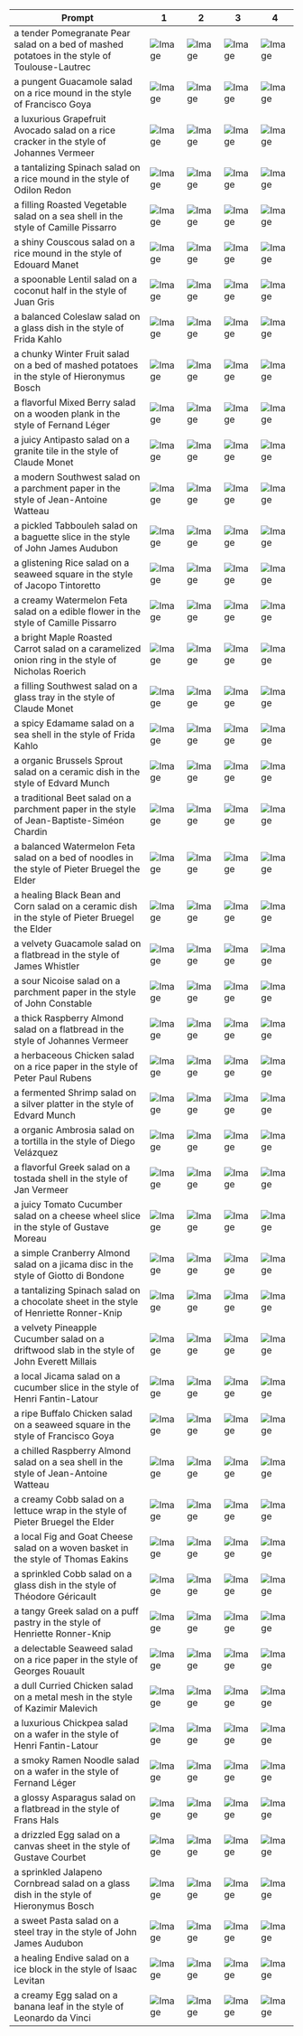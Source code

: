| Prompt | 1 | 2 | 3 | 4 |
|-|-|-|-|-|
| a tender Pomegranate Pear salad on a bed of mashed potatoes in the style of Toulouse-Lautrec | ![Image](https://salad-benchmark-public-assets.s3.us-east-2.amazonaws.com/sdxl/e276c095-b36b-4551-9061-d402dc45c1ed-0.jpg) | ![Image](https://salad-benchmark-public-assets.s3.us-east-2.amazonaws.com/sdxl/e276c095-b36b-4551-9061-d402dc45c1ed-1.jpg) | ![Image](https://salad-benchmark-public-assets.s3.us-east-2.amazonaws.com/sdxl/e276c095-b36b-4551-9061-d402dc45c1ed-2.jpg) | ![Image](https://salad-benchmark-public-assets.s3.us-east-2.amazonaws.com/sdxl/e276c095-b36b-4551-9061-d402dc45c1ed-3.jpg) |
| a pungent Guacamole salad on a rice mound in the style of Francisco Goya | ![Image](https://salad-benchmark-public-assets.s3.us-east-2.amazonaws.com/sdxl/74edd8e5-a4ab-42e2-b0b0-a6966f743586-0.jpg) | ![Image](https://salad-benchmark-public-assets.s3.us-east-2.amazonaws.com/sdxl/74edd8e5-a4ab-42e2-b0b0-a6966f743586-1.jpg) | ![Image](https://salad-benchmark-public-assets.s3.us-east-2.amazonaws.com/sdxl/74edd8e5-a4ab-42e2-b0b0-a6966f743586-2.jpg) | ![Image](https://salad-benchmark-public-assets.s3.us-east-2.amazonaws.com/sdxl/74edd8e5-a4ab-42e2-b0b0-a6966f743586-3.jpg) |
| a luxurious Grapefruit Avocado salad on a rice cracker in the style of Johannes Vermeer | ![Image](https://salad-benchmark-public-assets.s3.us-east-2.amazonaws.com/sdxl/7f921474-655e-4e44-8a4c-fd8eaa607b31-0.jpg) | ![Image](https://salad-benchmark-public-assets.s3.us-east-2.amazonaws.com/sdxl/7f921474-655e-4e44-8a4c-fd8eaa607b31-1.jpg) | ![Image](https://salad-benchmark-public-assets.s3.us-east-2.amazonaws.com/sdxl/7f921474-655e-4e44-8a4c-fd8eaa607b31-2.jpg) | ![Image](https://salad-benchmark-public-assets.s3.us-east-2.amazonaws.com/sdxl/7f921474-655e-4e44-8a4c-fd8eaa607b31-3.jpg) |
| a tantalizing Spinach salad on a rice mound in the style of Odilon Redon | ![Image](https://salad-benchmark-public-assets.s3.us-east-2.amazonaws.com/sdxl/ae11dfd9-4b88-4f1a-bae7-c435fac04a57-0.jpg) | ![Image](https://salad-benchmark-public-assets.s3.us-east-2.amazonaws.com/sdxl/ae11dfd9-4b88-4f1a-bae7-c435fac04a57-1.jpg) | ![Image](https://salad-benchmark-public-assets.s3.us-east-2.amazonaws.com/sdxl/ae11dfd9-4b88-4f1a-bae7-c435fac04a57-2.jpg) | ![Image](https://salad-benchmark-public-assets.s3.us-east-2.amazonaws.com/sdxl/ae11dfd9-4b88-4f1a-bae7-c435fac04a57-3.jpg) |
| a filling Roasted Vegetable salad on a sea shell in the style of Camille Pissarro | ![Image](https://salad-benchmark-public-assets.s3.us-east-2.amazonaws.com/sdxl/3966f984-d2f4-4e30-ae95-3f36caf0d5df-0.jpg) | ![Image](https://salad-benchmark-public-assets.s3.us-east-2.amazonaws.com/sdxl/3966f984-d2f4-4e30-ae95-3f36caf0d5df-1.jpg) | ![Image](https://salad-benchmark-public-assets.s3.us-east-2.amazonaws.com/sdxl/3966f984-d2f4-4e30-ae95-3f36caf0d5df-2.jpg) | ![Image](https://salad-benchmark-public-assets.s3.us-east-2.amazonaws.com/sdxl/3966f984-d2f4-4e30-ae95-3f36caf0d5df-3.jpg) |
| a shiny Couscous salad on a rice mound in the style of Edouard Manet | ![Image](https://salad-benchmark-public-assets.s3.us-east-2.amazonaws.com/sdxl/58011701-0377-46eb-a6f6-0c2c0602532f-0.jpg) | ![Image](https://salad-benchmark-public-assets.s3.us-east-2.amazonaws.com/sdxl/58011701-0377-46eb-a6f6-0c2c0602532f-1.jpg) | ![Image](https://salad-benchmark-public-assets.s3.us-east-2.amazonaws.com/sdxl/58011701-0377-46eb-a6f6-0c2c0602532f-2.jpg) | ![Image](https://salad-benchmark-public-assets.s3.us-east-2.amazonaws.com/sdxl/58011701-0377-46eb-a6f6-0c2c0602532f-3.jpg) |
| a spoonable Lentil salad on a coconut half in the style of Juan Gris | ![Image](https://salad-benchmark-public-assets.s3.us-east-2.amazonaws.com/sdxl/53df1031-cbf5-4949-8f3e-76b7ce390f66-0.jpg) | ![Image](https://salad-benchmark-public-assets.s3.us-east-2.amazonaws.com/sdxl/53df1031-cbf5-4949-8f3e-76b7ce390f66-1.jpg) | ![Image](https://salad-benchmark-public-assets.s3.us-east-2.amazonaws.com/sdxl/53df1031-cbf5-4949-8f3e-76b7ce390f66-2.jpg) | ![Image](https://salad-benchmark-public-assets.s3.us-east-2.amazonaws.com/sdxl/53df1031-cbf5-4949-8f3e-76b7ce390f66-3.jpg) |
| a balanced Coleslaw salad on a glass dish in the style of Frida Kahlo | ![Image](https://salad-benchmark-public-assets.s3.us-east-2.amazonaws.com/sdxl/8e326b58-91af-4fe0-9a23-ed2ae93d2240-0.jpg) | ![Image](https://salad-benchmark-public-assets.s3.us-east-2.amazonaws.com/sdxl/8e326b58-91af-4fe0-9a23-ed2ae93d2240-1.jpg) | ![Image](https://salad-benchmark-public-assets.s3.us-east-2.amazonaws.com/sdxl/8e326b58-91af-4fe0-9a23-ed2ae93d2240-2.jpg) | ![Image](https://salad-benchmark-public-assets.s3.us-east-2.amazonaws.com/sdxl/8e326b58-91af-4fe0-9a23-ed2ae93d2240-3.jpg) |
| a chunky Winter Fruit salad on a bed of mashed potatoes in the style of Hieronymus Bosch | ![Image](https://salad-benchmark-public-assets.s3.us-east-2.amazonaws.com/sdxl/ce97f772-beed-4567-8f48-0f02e8251577-0.jpg) | ![Image](https://salad-benchmark-public-assets.s3.us-east-2.amazonaws.com/sdxl/ce97f772-beed-4567-8f48-0f02e8251577-1.jpg) | ![Image](https://salad-benchmark-public-assets.s3.us-east-2.amazonaws.com/sdxl/ce97f772-beed-4567-8f48-0f02e8251577-2.jpg) | ![Image](https://salad-benchmark-public-assets.s3.us-east-2.amazonaws.com/sdxl/ce97f772-beed-4567-8f48-0f02e8251577-3.jpg) |
| a flavorful Mixed Berry salad on a wooden plank in the style of Fernand Léger | ![Image](https://salad-benchmark-public-assets.s3.us-east-2.amazonaws.com/sdxl/c64b52c7-b075-4dd3-a31f-987363bf8249-0.jpg) | ![Image](https://salad-benchmark-public-assets.s3.us-east-2.amazonaws.com/sdxl/c64b52c7-b075-4dd3-a31f-987363bf8249-1.jpg) | ![Image](https://salad-benchmark-public-assets.s3.us-east-2.amazonaws.com/sdxl/c64b52c7-b075-4dd3-a31f-987363bf8249-2.jpg) | ![Image](https://salad-benchmark-public-assets.s3.us-east-2.amazonaws.com/sdxl/c64b52c7-b075-4dd3-a31f-987363bf8249-3.jpg) |
| a juicy Antipasto salad on a granite tile in the style of Claude Monet | ![Image](https://salad-benchmark-public-assets.s3.us-east-2.amazonaws.com/sdxl/f1270e01-14d9-4d05-81c8-e5306e4e4e4d-0.jpg) | ![Image](https://salad-benchmark-public-assets.s3.us-east-2.amazonaws.com/sdxl/f1270e01-14d9-4d05-81c8-e5306e4e4e4d-1.jpg) | ![Image](https://salad-benchmark-public-assets.s3.us-east-2.amazonaws.com/sdxl/f1270e01-14d9-4d05-81c8-e5306e4e4e4d-2.jpg) | ![Image](https://salad-benchmark-public-assets.s3.us-east-2.amazonaws.com/sdxl/f1270e01-14d9-4d05-81c8-e5306e4e4e4d-3.jpg) |
| a modern Southwest salad on a parchment paper in the style of Jean-Antoine Watteau | ![Image](https://salad-benchmark-public-assets.s3.us-east-2.amazonaws.com/sdxl/73306712-5936-4fbd-a21a-97b7879e33d3-0.jpg) | ![Image](https://salad-benchmark-public-assets.s3.us-east-2.amazonaws.com/sdxl/73306712-5936-4fbd-a21a-97b7879e33d3-1.jpg) | ![Image](https://salad-benchmark-public-assets.s3.us-east-2.amazonaws.com/sdxl/73306712-5936-4fbd-a21a-97b7879e33d3-2.jpg) | ![Image](https://salad-benchmark-public-assets.s3.us-east-2.amazonaws.com/sdxl/73306712-5936-4fbd-a21a-97b7879e33d3-3.jpg) |
| a pickled Tabbouleh salad on a baguette slice in the style of John James Audubon | ![Image](https://salad-benchmark-public-assets.s3.us-east-2.amazonaws.com/sdxl/c111f027-069f-42df-b7dc-a39425207668-0.jpg) | ![Image](https://salad-benchmark-public-assets.s3.us-east-2.amazonaws.com/sdxl/c111f027-069f-42df-b7dc-a39425207668-1.jpg) | ![Image](https://salad-benchmark-public-assets.s3.us-east-2.amazonaws.com/sdxl/c111f027-069f-42df-b7dc-a39425207668-2.jpg) | ![Image](https://salad-benchmark-public-assets.s3.us-east-2.amazonaws.com/sdxl/c111f027-069f-42df-b7dc-a39425207668-3.jpg) |
| a glistening Rice salad on a seaweed square in the style of Jacopo Tintoretto | ![Image](https://salad-benchmark-public-assets.s3.us-east-2.amazonaws.com/sdxl/192e84ae-c5ef-4ccd-91c5-41c44bfdb276-0.jpg) | ![Image](https://salad-benchmark-public-assets.s3.us-east-2.amazonaws.com/sdxl/192e84ae-c5ef-4ccd-91c5-41c44bfdb276-1.jpg) | ![Image](https://salad-benchmark-public-assets.s3.us-east-2.amazonaws.com/sdxl/192e84ae-c5ef-4ccd-91c5-41c44bfdb276-2.jpg) | ![Image](https://salad-benchmark-public-assets.s3.us-east-2.amazonaws.com/sdxl/192e84ae-c5ef-4ccd-91c5-41c44bfdb276-3.jpg) |
| a creamy Watermelon Feta salad on a edible flower in the style of Camille Pissarro | ![Image](https://salad-benchmark-public-assets.s3.us-east-2.amazonaws.com/sdxl/10fa648c-3df4-4b5c-afe0-4220e9f22041-0.jpg) | ![Image](https://salad-benchmark-public-assets.s3.us-east-2.amazonaws.com/sdxl/10fa648c-3df4-4b5c-afe0-4220e9f22041-1.jpg) | ![Image](https://salad-benchmark-public-assets.s3.us-east-2.amazonaws.com/sdxl/10fa648c-3df4-4b5c-afe0-4220e9f22041-2.jpg) | ![Image](https://salad-benchmark-public-assets.s3.us-east-2.amazonaws.com/sdxl/10fa648c-3df4-4b5c-afe0-4220e9f22041-3.jpg) |
| a bright Maple Roasted Carrot salad on a caramelized onion ring in the style of Nicholas Roerich | ![Image](https://salad-benchmark-public-assets.s3.us-east-2.amazonaws.com/sdxl/04747b2c-7527-4dd6-ba19-b4e80412d0b1-0.jpg) | ![Image](https://salad-benchmark-public-assets.s3.us-east-2.amazonaws.com/sdxl/04747b2c-7527-4dd6-ba19-b4e80412d0b1-1.jpg) | ![Image](https://salad-benchmark-public-assets.s3.us-east-2.amazonaws.com/sdxl/04747b2c-7527-4dd6-ba19-b4e80412d0b1-2.jpg) | ![Image](https://salad-benchmark-public-assets.s3.us-east-2.amazonaws.com/sdxl/04747b2c-7527-4dd6-ba19-b4e80412d0b1-3.jpg) |
| a filling Southwest salad on a glass tray in the style of Claude Monet | ![Image](https://salad-benchmark-public-assets.s3.us-east-2.amazonaws.com/sdxl/d5a37a2e-8348-4c20-a143-0fbd2c56fd6f-0.jpg) | ![Image](https://salad-benchmark-public-assets.s3.us-east-2.amazonaws.com/sdxl/d5a37a2e-8348-4c20-a143-0fbd2c56fd6f-1.jpg) | ![Image](https://salad-benchmark-public-assets.s3.us-east-2.amazonaws.com/sdxl/d5a37a2e-8348-4c20-a143-0fbd2c56fd6f-2.jpg) | ![Image](https://salad-benchmark-public-assets.s3.us-east-2.amazonaws.com/sdxl/d5a37a2e-8348-4c20-a143-0fbd2c56fd6f-3.jpg) |
| a spicy Edamame salad on a sea shell in the style of Frida Kahlo | ![Image](https://salad-benchmark-public-assets.s3.us-east-2.amazonaws.com/sdxl/ddd5198b-2844-4bc6-9a76-bdc7a7e40061-0.jpg) | ![Image](https://salad-benchmark-public-assets.s3.us-east-2.amazonaws.com/sdxl/ddd5198b-2844-4bc6-9a76-bdc7a7e40061-1.jpg) | ![Image](https://salad-benchmark-public-assets.s3.us-east-2.amazonaws.com/sdxl/ddd5198b-2844-4bc6-9a76-bdc7a7e40061-2.jpg) | ![Image](https://salad-benchmark-public-assets.s3.us-east-2.amazonaws.com/sdxl/ddd5198b-2844-4bc6-9a76-bdc7a7e40061-3.jpg) |
| a organic Brussels Sprout salad on a ceramic dish in the style of Edvard Munch | ![Image](https://salad-benchmark-public-assets.s3.us-east-2.amazonaws.com/sdxl/abf5c01d-9cc8-499c-8f39-74965bc92f4e-0.jpg) | ![Image](https://salad-benchmark-public-assets.s3.us-east-2.amazonaws.com/sdxl/abf5c01d-9cc8-499c-8f39-74965bc92f4e-1.jpg) | ![Image](https://salad-benchmark-public-assets.s3.us-east-2.amazonaws.com/sdxl/abf5c01d-9cc8-499c-8f39-74965bc92f4e-2.jpg) | ![Image](https://salad-benchmark-public-assets.s3.us-east-2.amazonaws.com/sdxl/abf5c01d-9cc8-499c-8f39-74965bc92f4e-3.jpg) |
| a traditional Beet salad on a parchment paper in the style of Jean-Baptiste-Siméon Chardin | ![Image](https://salad-benchmark-public-assets.s3.us-east-2.amazonaws.com/sdxl/9ac11771-6f5e-4a11-bab2-bfb9a7e845b2-0.jpg) | ![Image](https://salad-benchmark-public-assets.s3.us-east-2.amazonaws.com/sdxl/9ac11771-6f5e-4a11-bab2-bfb9a7e845b2-1.jpg) | ![Image](https://salad-benchmark-public-assets.s3.us-east-2.amazonaws.com/sdxl/9ac11771-6f5e-4a11-bab2-bfb9a7e845b2-2.jpg) | ![Image](https://salad-benchmark-public-assets.s3.us-east-2.amazonaws.com/sdxl/9ac11771-6f5e-4a11-bab2-bfb9a7e845b2-3.jpg) |
| a balanced Watermelon Feta salad on a bed of noodles in the style of Pieter Bruegel the Elder | ![Image](https://salad-benchmark-public-assets.s3.us-east-2.amazonaws.com/sdxl/dd2b5b60-6460-4f27-86ad-65a565f87366-0.jpg) | ![Image](https://salad-benchmark-public-assets.s3.us-east-2.amazonaws.com/sdxl/dd2b5b60-6460-4f27-86ad-65a565f87366-1.jpg) | ![Image](https://salad-benchmark-public-assets.s3.us-east-2.amazonaws.com/sdxl/dd2b5b60-6460-4f27-86ad-65a565f87366-2.jpg) | ![Image](https://salad-benchmark-public-assets.s3.us-east-2.amazonaws.com/sdxl/dd2b5b60-6460-4f27-86ad-65a565f87366-3.jpg) |
| a healing Black Bean and Corn salad on a ceramic dish in the style of Pieter Bruegel the Elder | ![Image](https://salad-benchmark-public-assets.s3.us-east-2.amazonaws.com/sdxl/0180ae04-b514-4004-9e2b-85c7918d9e58-0.jpg) | ![Image](https://salad-benchmark-public-assets.s3.us-east-2.amazonaws.com/sdxl/0180ae04-b514-4004-9e2b-85c7918d9e58-1.jpg) | ![Image](https://salad-benchmark-public-assets.s3.us-east-2.amazonaws.com/sdxl/0180ae04-b514-4004-9e2b-85c7918d9e58-2.jpg) | ![Image](https://salad-benchmark-public-assets.s3.us-east-2.amazonaws.com/sdxl/0180ae04-b514-4004-9e2b-85c7918d9e58-3.jpg) |
| a velvety Guacamole salad on a flatbread in the style of James Whistler | ![Image](https://salad-benchmark-public-assets.s3.us-east-2.amazonaws.com/sdxl/fb19348d-200b-403c-8da4-b0ae8fb168b4-0.jpg) | ![Image](https://salad-benchmark-public-assets.s3.us-east-2.amazonaws.com/sdxl/fb19348d-200b-403c-8da4-b0ae8fb168b4-1.jpg) | ![Image](https://salad-benchmark-public-assets.s3.us-east-2.amazonaws.com/sdxl/fb19348d-200b-403c-8da4-b0ae8fb168b4-2.jpg) | ![Image](https://salad-benchmark-public-assets.s3.us-east-2.amazonaws.com/sdxl/fb19348d-200b-403c-8da4-b0ae8fb168b4-3.jpg) |
| a sour Nicoise salad on a parchment paper in the style of John Constable | ![Image](https://salad-benchmark-public-assets.s3.us-east-2.amazonaws.com/sdxl/eaa11065-68f1-4e82-a3ff-52e146ef476d-0.jpg) | ![Image](https://salad-benchmark-public-assets.s3.us-east-2.amazonaws.com/sdxl/eaa11065-68f1-4e82-a3ff-52e146ef476d-1.jpg) | ![Image](https://salad-benchmark-public-assets.s3.us-east-2.amazonaws.com/sdxl/eaa11065-68f1-4e82-a3ff-52e146ef476d-2.jpg) | ![Image](https://salad-benchmark-public-assets.s3.us-east-2.amazonaws.com/sdxl/eaa11065-68f1-4e82-a3ff-52e146ef476d-3.jpg) |
| a thick Raspberry Almond salad on a flatbread in the style of Johannes Vermeer | ![Image](https://salad-benchmark-public-assets.s3.us-east-2.amazonaws.com/sdxl/de2e2e00-5b7d-4860-bde3-a4a7ccbadd32-0.jpg) | ![Image](https://salad-benchmark-public-assets.s3.us-east-2.amazonaws.com/sdxl/de2e2e00-5b7d-4860-bde3-a4a7ccbadd32-1.jpg) | ![Image](https://salad-benchmark-public-assets.s3.us-east-2.amazonaws.com/sdxl/de2e2e00-5b7d-4860-bde3-a4a7ccbadd32-2.jpg) | ![Image](https://salad-benchmark-public-assets.s3.us-east-2.amazonaws.com/sdxl/de2e2e00-5b7d-4860-bde3-a4a7ccbadd32-3.jpg) |
| a herbaceous Chicken salad on a rice paper in the style of Peter Paul Rubens | ![Image](https://salad-benchmark-public-assets.s3.us-east-2.amazonaws.com/sdxl/6abe6e9f-7569-4cea-b3b7-e20e15509a4c-0.jpg) | ![Image](https://salad-benchmark-public-assets.s3.us-east-2.amazonaws.com/sdxl/6abe6e9f-7569-4cea-b3b7-e20e15509a4c-1.jpg) | ![Image](https://salad-benchmark-public-assets.s3.us-east-2.amazonaws.com/sdxl/6abe6e9f-7569-4cea-b3b7-e20e15509a4c-2.jpg) | ![Image](https://salad-benchmark-public-assets.s3.us-east-2.amazonaws.com/sdxl/6abe6e9f-7569-4cea-b3b7-e20e15509a4c-3.jpg) |
| a fermented Shrimp salad on a silver platter in the style of Edvard Munch | ![Image](https://salad-benchmark-public-assets.s3.us-east-2.amazonaws.com/sdxl/ec430c5b-9c18-43a2-9857-b7f7bebc66a8-0.jpg) | ![Image](https://salad-benchmark-public-assets.s3.us-east-2.amazonaws.com/sdxl/ec430c5b-9c18-43a2-9857-b7f7bebc66a8-1.jpg) | ![Image](https://salad-benchmark-public-assets.s3.us-east-2.amazonaws.com/sdxl/ec430c5b-9c18-43a2-9857-b7f7bebc66a8-2.jpg) | ![Image](https://salad-benchmark-public-assets.s3.us-east-2.amazonaws.com/sdxl/ec430c5b-9c18-43a2-9857-b7f7bebc66a8-3.jpg) |
| a organic Ambrosia salad on a tortilla in the style of Diego Velázquez | ![Image](https://salad-benchmark-public-assets.s3.us-east-2.amazonaws.com/sdxl/2ef508c2-547f-4357-a507-39bb714b3f47-0.jpg) | ![Image](https://salad-benchmark-public-assets.s3.us-east-2.amazonaws.com/sdxl/2ef508c2-547f-4357-a507-39bb714b3f47-1.jpg) | ![Image](https://salad-benchmark-public-assets.s3.us-east-2.amazonaws.com/sdxl/2ef508c2-547f-4357-a507-39bb714b3f47-2.jpg) | ![Image](https://salad-benchmark-public-assets.s3.us-east-2.amazonaws.com/sdxl/2ef508c2-547f-4357-a507-39bb714b3f47-3.jpg) |
| a flavorful Greek salad on a tostada shell in the style of Jan Vermeer | ![Image](https://salad-benchmark-public-assets.s3.us-east-2.amazonaws.com/sdxl/60a61865-f40c-47f8-8d81-6c2436387c8a-0.jpg) | ![Image](https://salad-benchmark-public-assets.s3.us-east-2.amazonaws.com/sdxl/60a61865-f40c-47f8-8d81-6c2436387c8a-1.jpg) | ![Image](https://salad-benchmark-public-assets.s3.us-east-2.amazonaws.com/sdxl/60a61865-f40c-47f8-8d81-6c2436387c8a-2.jpg) | ![Image](https://salad-benchmark-public-assets.s3.us-east-2.amazonaws.com/sdxl/60a61865-f40c-47f8-8d81-6c2436387c8a-3.jpg) |
| a juicy Tomato Cucumber salad on a cheese wheel slice in the style of Gustave Moreau | ![Image](https://salad-benchmark-public-assets.s3.us-east-2.amazonaws.com/sdxl/7216af79-9a7c-4ae4-a646-19992d4ef3b4-0.jpg) | ![Image](https://salad-benchmark-public-assets.s3.us-east-2.amazonaws.com/sdxl/7216af79-9a7c-4ae4-a646-19992d4ef3b4-1.jpg) | ![Image](https://salad-benchmark-public-assets.s3.us-east-2.amazonaws.com/sdxl/7216af79-9a7c-4ae4-a646-19992d4ef3b4-2.jpg) | ![Image](https://salad-benchmark-public-assets.s3.us-east-2.amazonaws.com/sdxl/7216af79-9a7c-4ae4-a646-19992d4ef3b4-3.jpg) |
| a simple Cranberry Almond salad on a jicama disc in the style of Giotto di Bondone | ![Image](https://salad-benchmark-public-assets.s3.us-east-2.amazonaws.com/sdxl/ecbbddd3-2f90-4f41-b82a-47f43c3f5952-0.jpg) | ![Image](https://salad-benchmark-public-assets.s3.us-east-2.amazonaws.com/sdxl/ecbbddd3-2f90-4f41-b82a-47f43c3f5952-1.jpg) | ![Image](https://salad-benchmark-public-assets.s3.us-east-2.amazonaws.com/sdxl/ecbbddd3-2f90-4f41-b82a-47f43c3f5952-2.jpg) | ![Image](https://salad-benchmark-public-assets.s3.us-east-2.amazonaws.com/sdxl/ecbbddd3-2f90-4f41-b82a-47f43c3f5952-3.jpg) |
| a tantalizing Spinach salad on a chocolate sheet in the style of Henriette Ronner-Knip | ![Image](https://salad-benchmark-public-assets.s3.us-east-2.amazonaws.com/sdxl/ba6aa2f9-65fa-433d-8ee5-b5fd5f551795-0.jpg) | ![Image](https://salad-benchmark-public-assets.s3.us-east-2.amazonaws.com/sdxl/ba6aa2f9-65fa-433d-8ee5-b5fd5f551795-1.jpg) | ![Image](https://salad-benchmark-public-assets.s3.us-east-2.amazonaws.com/sdxl/ba6aa2f9-65fa-433d-8ee5-b5fd5f551795-2.jpg) | ![Image](https://salad-benchmark-public-assets.s3.us-east-2.amazonaws.com/sdxl/ba6aa2f9-65fa-433d-8ee5-b5fd5f551795-3.jpg) |
| a velvety Pineapple Cucumber salad on a driftwood slab in the style of John Everett Millais | ![Image](https://salad-benchmark-public-assets.s3.us-east-2.amazonaws.com/sdxl/ef50f8bc-8400-4ac8-a558-86437ac78f0b-0.jpg) | ![Image](https://salad-benchmark-public-assets.s3.us-east-2.amazonaws.com/sdxl/ef50f8bc-8400-4ac8-a558-86437ac78f0b-1.jpg) | ![Image](https://salad-benchmark-public-assets.s3.us-east-2.amazonaws.com/sdxl/ef50f8bc-8400-4ac8-a558-86437ac78f0b-2.jpg) | ![Image](https://salad-benchmark-public-assets.s3.us-east-2.amazonaws.com/sdxl/ef50f8bc-8400-4ac8-a558-86437ac78f0b-3.jpg) |
| a local Jicama salad on a cucumber slice in the style of Henri Fantin-Latour | ![Image](https://salad-benchmark-public-assets.s3.us-east-2.amazonaws.com/sdxl/f76c68f0-cc40-4ec7-b5ba-7f3766565731-0.jpg) | ![Image](https://salad-benchmark-public-assets.s3.us-east-2.amazonaws.com/sdxl/f76c68f0-cc40-4ec7-b5ba-7f3766565731-1.jpg) | ![Image](https://salad-benchmark-public-assets.s3.us-east-2.amazonaws.com/sdxl/f76c68f0-cc40-4ec7-b5ba-7f3766565731-2.jpg) | ![Image](https://salad-benchmark-public-assets.s3.us-east-2.amazonaws.com/sdxl/f76c68f0-cc40-4ec7-b5ba-7f3766565731-3.jpg) |
| a ripe Buffalo Chicken salad on a seaweed square in the style of Francisco Goya | ![Image](https://salad-benchmark-public-assets.s3.us-east-2.amazonaws.com/sdxl/ecc6f0d3-dd01-416d-9af8-c2594f901b18-0.jpg) | ![Image](https://salad-benchmark-public-assets.s3.us-east-2.amazonaws.com/sdxl/ecc6f0d3-dd01-416d-9af8-c2594f901b18-1.jpg) | ![Image](https://salad-benchmark-public-assets.s3.us-east-2.amazonaws.com/sdxl/ecc6f0d3-dd01-416d-9af8-c2594f901b18-2.jpg) | ![Image](https://salad-benchmark-public-assets.s3.us-east-2.amazonaws.com/sdxl/ecc6f0d3-dd01-416d-9af8-c2594f901b18-3.jpg) |
| a chilled Raspberry Almond salad on a sea shell in the style of Jean-Antoine Watteau | ![Image](https://salad-benchmark-public-assets.s3.us-east-2.amazonaws.com/sdxl/5ae10a60-e0ec-4f7f-b7b4-745e0ed7a9e3-0.jpg) | ![Image](https://salad-benchmark-public-assets.s3.us-east-2.amazonaws.com/sdxl/5ae10a60-e0ec-4f7f-b7b4-745e0ed7a9e3-1.jpg) | ![Image](https://salad-benchmark-public-assets.s3.us-east-2.amazonaws.com/sdxl/5ae10a60-e0ec-4f7f-b7b4-745e0ed7a9e3-2.jpg) | ![Image](https://salad-benchmark-public-assets.s3.us-east-2.amazonaws.com/sdxl/5ae10a60-e0ec-4f7f-b7b4-745e0ed7a9e3-3.jpg) |
| a creamy Cobb salad on a lettuce wrap in the style of Pieter Bruegel the Elder | ![Image](https://salad-benchmark-public-assets.s3.us-east-2.amazonaws.com/sdxl/ea33233d-fbb6-436c-8c4d-df331526ca57-0.jpg) | ![Image](https://salad-benchmark-public-assets.s3.us-east-2.amazonaws.com/sdxl/ea33233d-fbb6-436c-8c4d-df331526ca57-1.jpg) | ![Image](https://salad-benchmark-public-assets.s3.us-east-2.amazonaws.com/sdxl/ea33233d-fbb6-436c-8c4d-df331526ca57-2.jpg) | ![Image](https://salad-benchmark-public-assets.s3.us-east-2.amazonaws.com/sdxl/ea33233d-fbb6-436c-8c4d-df331526ca57-3.jpg) |
| a local Fig and Goat Cheese salad on a woven basket in the style of Thomas Eakins | ![Image](https://salad-benchmark-public-assets.s3.us-east-2.amazonaws.com/sdxl/8b59c32a-3cc2-4aba-8599-64725e85cdb7-0.jpg) | ![Image](https://salad-benchmark-public-assets.s3.us-east-2.amazonaws.com/sdxl/8b59c32a-3cc2-4aba-8599-64725e85cdb7-1.jpg) | ![Image](https://salad-benchmark-public-assets.s3.us-east-2.amazonaws.com/sdxl/8b59c32a-3cc2-4aba-8599-64725e85cdb7-2.jpg) | ![Image](https://salad-benchmark-public-assets.s3.us-east-2.amazonaws.com/sdxl/8b59c32a-3cc2-4aba-8599-64725e85cdb7-3.jpg) |
| a sprinkled Cobb salad on a glass dish in the style of Théodore Géricault | ![Image](https://salad-benchmark-public-assets.s3.us-east-2.amazonaws.com/sdxl/c3588df9-032d-4d7d-b593-e09fe40b9cfc-0.jpg) | ![Image](https://salad-benchmark-public-assets.s3.us-east-2.amazonaws.com/sdxl/c3588df9-032d-4d7d-b593-e09fe40b9cfc-1.jpg) | ![Image](https://salad-benchmark-public-assets.s3.us-east-2.amazonaws.com/sdxl/c3588df9-032d-4d7d-b593-e09fe40b9cfc-2.jpg) | ![Image](https://salad-benchmark-public-assets.s3.us-east-2.amazonaws.com/sdxl/c3588df9-032d-4d7d-b593-e09fe40b9cfc-3.jpg) |
| a tangy Greek salad on a puff pastry in the style of Henriette Ronner-Knip | ![Image](https://salad-benchmark-public-assets.s3.us-east-2.amazonaws.com/sdxl/d3968035-8934-4b44-8c56-d518415be825-0.jpg) | ![Image](https://salad-benchmark-public-assets.s3.us-east-2.amazonaws.com/sdxl/d3968035-8934-4b44-8c56-d518415be825-1.jpg) | ![Image](https://salad-benchmark-public-assets.s3.us-east-2.amazonaws.com/sdxl/d3968035-8934-4b44-8c56-d518415be825-2.jpg) | ![Image](https://salad-benchmark-public-assets.s3.us-east-2.amazonaws.com/sdxl/d3968035-8934-4b44-8c56-d518415be825-3.jpg) |
| a delectable Seaweed salad on a rice paper in the style of Georges Rouault | ![Image](https://salad-benchmark-public-assets.s3.us-east-2.amazonaws.com/sdxl/f20d7ab7-849e-4722-8b47-be1f4b195541-0.jpg) | ![Image](https://salad-benchmark-public-assets.s3.us-east-2.amazonaws.com/sdxl/f20d7ab7-849e-4722-8b47-be1f4b195541-1.jpg) | ![Image](https://salad-benchmark-public-assets.s3.us-east-2.amazonaws.com/sdxl/f20d7ab7-849e-4722-8b47-be1f4b195541-2.jpg) | ![Image](https://salad-benchmark-public-assets.s3.us-east-2.amazonaws.com/sdxl/f20d7ab7-849e-4722-8b47-be1f4b195541-3.jpg) |
| a dull Curried Chicken salad on a metal mesh in the style of Kazimir Malevich | ![Image](https://salad-benchmark-public-assets.s3.us-east-2.amazonaws.com/sdxl/9934d762-2ff6-4793-af13-0a7ff5cfa650-0.jpg) | ![Image](https://salad-benchmark-public-assets.s3.us-east-2.amazonaws.com/sdxl/9934d762-2ff6-4793-af13-0a7ff5cfa650-1.jpg) | ![Image](https://salad-benchmark-public-assets.s3.us-east-2.amazonaws.com/sdxl/9934d762-2ff6-4793-af13-0a7ff5cfa650-2.jpg) | ![Image](https://salad-benchmark-public-assets.s3.us-east-2.amazonaws.com/sdxl/9934d762-2ff6-4793-af13-0a7ff5cfa650-3.jpg) |
| a luxurious Chickpea salad on a wafer in the style of Henri Fantin-Latour | ![Image](https://salad-benchmark-public-assets.s3.us-east-2.amazonaws.com/sdxl/b6451790-c77b-4e45-89d8-6459f7e611af-0.jpg) | ![Image](https://salad-benchmark-public-assets.s3.us-east-2.amazonaws.com/sdxl/b6451790-c77b-4e45-89d8-6459f7e611af-1.jpg) | ![Image](https://salad-benchmark-public-assets.s3.us-east-2.amazonaws.com/sdxl/b6451790-c77b-4e45-89d8-6459f7e611af-2.jpg) | ![Image](https://salad-benchmark-public-assets.s3.us-east-2.amazonaws.com/sdxl/b6451790-c77b-4e45-89d8-6459f7e611af-3.jpg) |
| a smoky Ramen Noodle salad on a wafer in the style of Fernand Léger | ![Image](https://salad-benchmark-public-assets.s3.us-east-2.amazonaws.com/sdxl/956ecec1-daeb-40cf-9f45-a5f57e41cb0f-0.jpg) | ![Image](https://salad-benchmark-public-assets.s3.us-east-2.amazonaws.com/sdxl/956ecec1-daeb-40cf-9f45-a5f57e41cb0f-1.jpg) | ![Image](https://salad-benchmark-public-assets.s3.us-east-2.amazonaws.com/sdxl/956ecec1-daeb-40cf-9f45-a5f57e41cb0f-2.jpg) | ![Image](https://salad-benchmark-public-assets.s3.us-east-2.amazonaws.com/sdxl/956ecec1-daeb-40cf-9f45-a5f57e41cb0f-3.jpg) |
| a glossy Asparagus salad on a flatbread in the style of Frans Hals | ![Image](https://salad-benchmark-public-assets.s3.us-east-2.amazonaws.com/sdxl/eda7c1b0-7b82-42d7-b21c-98a3d124f0b2-0.jpg) | ![Image](https://salad-benchmark-public-assets.s3.us-east-2.amazonaws.com/sdxl/eda7c1b0-7b82-42d7-b21c-98a3d124f0b2-1.jpg) | ![Image](https://salad-benchmark-public-assets.s3.us-east-2.amazonaws.com/sdxl/eda7c1b0-7b82-42d7-b21c-98a3d124f0b2-2.jpg) | ![Image](https://salad-benchmark-public-assets.s3.us-east-2.amazonaws.com/sdxl/eda7c1b0-7b82-42d7-b21c-98a3d124f0b2-3.jpg) |
| a drizzled Egg salad on a canvas sheet in the style of Gustave Courbet | ![Image](https://salad-benchmark-public-assets.s3.us-east-2.amazonaws.com/sdxl/2649dc5f-71c8-4e9f-8888-2b5de51f4b12-0.jpg) | ![Image](https://salad-benchmark-public-assets.s3.us-east-2.amazonaws.com/sdxl/2649dc5f-71c8-4e9f-8888-2b5de51f4b12-1.jpg) | ![Image](https://salad-benchmark-public-assets.s3.us-east-2.amazonaws.com/sdxl/2649dc5f-71c8-4e9f-8888-2b5de51f4b12-2.jpg) | ![Image](https://salad-benchmark-public-assets.s3.us-east-2.amazonaws.com/sdxl/2649dc5f-71c8-4e9f-8888-2b5de51f4b12-3.jpg) |
| a sprinkled Jalapeno Cornbread salad on a glass dish in the style of Hieronymus Bosch | ![Image](https://salad-benchmark-public-assets.s3.us-east-2.amazonaws.com/sdxl/ea1ea24f-967f-4046-8f4b-5d0490edfd1c-0.jpg) | ![Image](https://salad-benchmark-public-assets.s3.us-east-2.amazonaws.com/sdxl/ea1ea24f-967f-4046-8f4b-5d0490edfd1c-1.jpg) | ![Image](https://salad-benchmark-public-assets.s3.us-east-2.amazonaws.com/sdxl/ea1ea24f-967f-4046-8f4b-5d0490edfd1c-2.jpg) | ![Image](https://salad-benchmark-public-assets.s3.us-east-2.amazonaws.com/sdxl/ea1ea24f-967f-4046-8f4b-5d0490edfd1c-3.jpg) |
| a sweet Pasta salad on a steel tray in the style of John James Audubon | ![Image](https://salad-benchmark-public-assets.s3.us-east-2.amazonaws.com/sdxl/1be9b671-b602-4c03-a180-135e623f81ea-0.jpg) | ![Image](https://salad-benchmark-public-assets.s3.us-east-2.amazonaws.com/sdxl/1be9b671-b602-4c03-a180-135e623f81ea-1.jpg) | ![Image](https://salad-benchmark-public-assets.s3.us-east-2.amazonaws.com/sdxl/1be9b671-b602-4c03-a180-135e623f81ea-2.jpg) | ![Image](https://salad-benchmark-public-assets.s3.us-east-2.amazonaws.com/sdxl/1be9b671-b602-4c03-a180-135e623f81ea-3.jpg) |
| a healing Endive salad on a ice block in the style of Isaac Levitan | ![Image](https://salad-benchmark-public-assets.s3.us-east-2.amazonaws.com/sdxl/c55caf8c-bc4d-4ffd-b1f5-327428f74978-0.jpg) | ![Image](https://salad-benchmark-public-assets.s3.us-east-2.amazonaws.com/sdxl/c55caf8c-bc4d-4ffd-b1f5-327428f74978-1.jpg) | ![Image](https://salad-benchmark-public-assets.s3.us-east-2.amazonaws.com/sdxl/c55caf8c-bc4d-4ffd-b1f5-327428f74978-2.jpg) | ![Image](https://salad-benchmark-public-assets.s3.us-east-2.amazonaws.com/sdxl/c55caf8c-bc4d-4ffd-b1f5-327428f74978-3.jpg) |
| a creamy Egg salad on a banana leaf in the style of Leonardo da Vinci | ![Image](https://salad-benchmark-public-assets.s3.us-east-2.amazonaws.com/sdxl/776d61de-f3be-475f-b989-48b295800898-0.jpg) | ![Image](https://salad-benchmark-public-assets.s3.us-east-2.amazonaws.com/sdxl/776d61de-f3be-475f-b989-48b295800898-1.jpg) | ![Image](https://salad-benchmark-public-assets.s3.us-east-2.amazonaws.com/sdxl/776d61de-f3be-475f-b989-48b295800898-2.jpg) | ![Image](https://salad-benchmark-public-assets.s3.us-east-2.amazonaws.com/sdxl/776d61de-f3be-475f-b989-48b295800898-3.jpg) |
